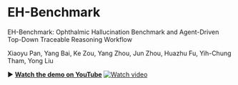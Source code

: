 # EH-Benchmark
EH-Benchmark: Ophthalmic Hallucination Benchmark and Agent-Driven Top-Down Traceable Reasoning Workflow

Xiaoyu Pan, Yang Bai, Ke Zou, Yang Zhou, Jun Zhou, Huazhu Fu, Yih-Chung Tham, Yong Liu

▶️ **[Watch the demo on YouTube](https://youtu.be/lUoeM1bZfj4)**
[![Watch video](https://img.shields.io/badge/Watch-YouTube-red)](https://youtu.be/lUoeM1bZfj4)
